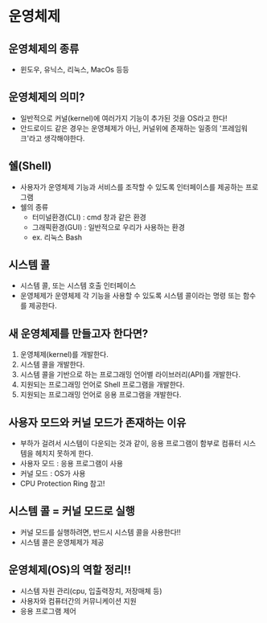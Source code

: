 # 운영체제
## 운영체제의 종류
- 윈도우, 유닉스, 리눅스, MacOs 등등

## 운영체제의 의미?
- 일반적으로 커널(kernel)에 여러가지 기능이 추가된 것을 OS라고 한다!
- 안드로이드 같은 경우는 운영체제가 아닌, 커널위에 존재하는 일종의 '프레임워크'라고 생각해야한다.

## 쉘(Shell)
- 사용자가 운영체제 기능과 서비스를 조작할 수 있도록 인터페이스를 제공하는 프로그램
- 쉘의 종류
  - 터미널환경(CLI) : cmd 창과 같은 환경
  - 그래픽환경(GUI) : 일반적으로 우리가 사용하는 환경
  - ex. 리눅스 Bash

## 시스템 콜
- 시스템 콜, 또는 시스템 호출 인터페이스
- 운영체제가 운영체제 각 기능을 사용할 수 있도록 시스템 콜이라는 명령 또는 함수를 제공한다.

## 새 운영체제를 만들고자 한다면?
 1. 운영체제(kernel)를 개발한다.
 2. 시스템 콜을 개발한다.
 3. 시스템 콜을 기반으로 하는 프로그래밍 언어별 라이브러리(API)를 개발한다.
 4. 지원되는 프로그래밍 언어로 Shell 프로그램을 개발한다.
 5. 지원되는 프로그래밍 언어로 응용 프로그램을 개발한다.

## 사용자 모드와 커널 모드가 존재하는 이유
- 부하가 걸려서 시스템이 다운되는 것과 같이, 응용 프로그램이 함부로 컴퓨터 시스템을 헤치지 못하게 한다.
- 사용자 모드 : 응용 프로그램이 사용
- 커널 모드 : OS가 사용
- CPU Protection Ring 참고!

## 시스템 콜 = 커널 모드로 실행
- 커널 모드를 실행하려면, 반드시 시스템 콜을 사용한다!!
- 시스템 콜은 운영체제가 제공

## 운영체제(OS)의 역할 정리!!
- 시스템 자원 관리(cpu, 입출력장치, 저장매체 등)
- 사용자와 컴퓨터간의 커뮤니케이션 지원
- 응용 프로그램 제어